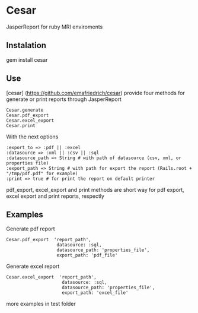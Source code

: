 # Cesar

JasperReport for ruby MRI enviroments 

## Instalation

gem install cesar

## Use

[cesar] (https://github.com/emafriedrich/cesar) provide four methods for generate or print reports through JasperReport


    Cesar.generate
    Cesar.pdf_export
    Cesar.excel_export
    Cesar.print

With the next options

    :export_to => :pdf || :excel 
    :datasource => :xml || :csv || :sql
    :datasource_path => String # with path of datasource (csv, xml, or properties file)
    :export_path => String # with path for export the report (Rails.root + "/tmp/pdf.pdf" for example)
    :print => true # for print the report on default printer 

pdf_export, excel_export and print methods are short way for pdf export, excel export and print reports, respectly

## Examples

Generate pdf report 

    Cesar.pdf_export  'report_path',
                       datasource: :sql,
                       datasource_path: 'properties_file',
                       export_path: 'pdf_file'

Generate excel report 

    Cesar.excel_export  'report_path',
                         datasource: :sql,
                         datasource_path: 'properties_file',
                         export_path: 'excel_file'

more examples in test folder
